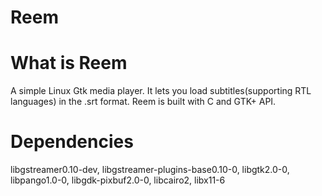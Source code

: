 Reem
=================

What is Reem
=========================
A simple Linux Gtk media player. It lets you load subtitles(supporting RTL languages) in the .srt format.
Reem is built with C and GTK+ API.

Dependencies
============
libgstreamer0.10-dev, libgstreamer-plugins-base0.10-0, libgtk2.0-0, libpango1.0-0, 
libgdk-pixbuf2.0-0, libcairo2, libx11-6


